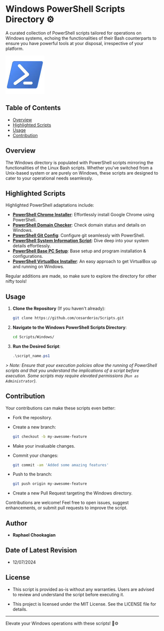 # Windows PowerShell Scripts Directory ⚙️

A curated collection of PowerShell scripts tailored for operations on Windows systems, echoing the functionalities of their Bash counterparts to ensure you have powerful tools at your disposal, irrespective of your platform.

![PowerShell Banner Image](../assets/download.jpeg)

## Table of Contents

- [Overview](#overview)
- [Highlighted Scripts](#highlighted-scripts)
- [Usage](#usage)
- [Contribution](#contribution)

## Overview

The Windows directory is populated with PowerShell scripts mirroring the functionalities of the Linux Bash scripts. Whether you've switched from a Unix-based system or are purely on Windows, these scripts are designed to cater to your operational needs seamlessly.

## Highlighted Scripts

Highlighted PowerShell adaptations include:

- **[PowerShell Chrome Installer](./Win_Chrome/)**: Effortlessly install Google Chrome using PowerShell.
- **[PowerShell Domain Checker](./Win_Dom_Check/)**: Check domain status and details on Windows.
- **[PowerShell Git Config](./Win_Git_Config/)**: Configure git seamlessly with PowerShell.
- **[PowerShell System Information Script](./Win_Sys_Info/)**: Dive deep into your system details effortlessly.
- **[PowerShell Base PC Setup](./Win_Base_Init/)**: Base setup and program installation & configurations.
- **[PowerShell VirtualBox Installer](./Win_VirtualBox/)**: An easy approach to get VirtualBox up and running on Windows.

Regular additions are made, so make sure to explore the directory for other nifty tools!

## Usage

1. **Clone the Repository** (If you haven't already):

   ```bash
   git clone https://github.com/cesarderio/Scripts.git
   ```

2. **Navigate to the Windows PowerShell Scripts Directory**:

   ```bash
   cd Scripts/Windows/
   ```

3. **Run the Desired Script**:

   ```powershell
   .\script_name.ps1
   ```

*> Note: Ensure that your execution policies allow the running of PowerShell scripts and that you understand the implications of a script before execution. Some scripts may require elevated permissions (`Run as Administrator`).*

## **Contribution**

Your contributions can make these scripts even better:

- Fork the repository.
- Create a new branch:

  ```bash
  git checkout -b my-awesome-feature
  ```

- Make your invaluable changes.
- Commit your changes:

  ```bash
  git commit -am 'Added some amazing features'
  ```

- Push to the branch:

  ```bash
  git push origin my-awesome-feature
  ```

- Create a new Pull Request targeting the Windows directory.

Contributions are welcome! Feel free to open issues, suggest enhancements, or submit pull requests to improve the script.

## **Author**

- **Raphael Chookagian**

## **Date of Latest Revision**

- 12/07/2024

## **License**

- This script is provided as-is without any warranties. Users are advised to review and understand the script before executing it.

- This project is licensed under the MIT License. See the LICENSE file for details.

---

Elevate your Windows operations with these scripts! 🚀⚙️
